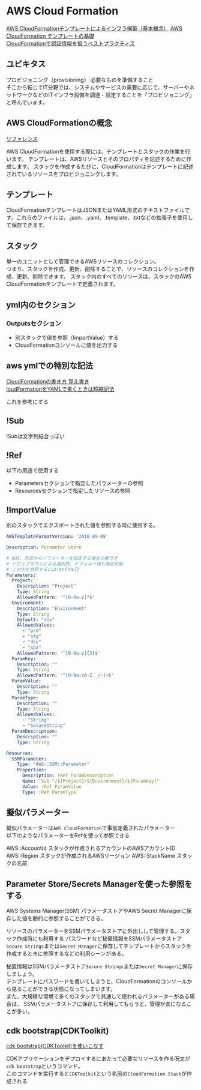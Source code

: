 # AWS Cloud Formation
[AWS CloudFormationテンプレートによるインフラ構築（基本概念）](https://dev.classmethod.jp/articles/cloudformation-beginner01/)
[AWS CloudFormation テンプレートの基礎](https://qiita.com/leomaro7/items/05f2f92061d869b08109)  
[CloudFormationで認証情報を扱うベストプラクティス](https://techblog.nhn-techorus.com/archives/17674)  

## ユビキタス

プロビジョニング（provisioning）
必要なものを準備すること  
そこから転じてIT分野では、システムやサービスの需要に応じて、サーバーやネットワークなどのITインフラ設備を調達・設定することを「プロビジョニング」と呼んでいます。

## AWS CloudFormationの概念
[リファレンス](https://docs.aws.amazon.com/ja_jp/AWSCloudFormation/latest/UserGuide/cfn-whatis-concepts.html)

AWS CloudFormationを使用する際には、テンプレートとスタックの作業を行います。
テンプレートは、AWSリソースとそのプロパティを記述するために作成します。
スタックを作成するたびに、CloudFormationはテンプレートに記述されているリソースをプロビジョニングします。

## テンプレート

CloudFormationテンプレートはJSONまたはYAML形式のテキストファイルです。これらのファイルは、.json、.yaml、.template、.txtなどの拡張子を使用して保存できます。


## スタック

単一のユニットとして管理できるAWSリソースのコレクション。  
つまり、スタックを作成、更新、削除することで、リソースのコレクションを作成、更新、削除できます。 スタック内のすべてのリソースは、スタックのAWS CloudFormationテンプレートで定義されます。

## yml内のセクション



### Outputsセクション

- 別スタックで値を参照（ImportValue）する
- CloudFormationコンソールに値を出力する

## aws ymlでの特別な記法
[CloudFormationの書き方 覚え書き](https://qiita.com/y-suzuki-biz/items/3357af6a429dcb7e414a)  
[loudFormationをYAMLで書くときは短縮記法](https://dev.classmethod.jp/articles/cfn-short-form-in-yaml-syntax/)

これを参考にする  

## !Sub

!Subは文字列結合っぽい

## !Ref

以下の用途で使用する  
- Parametersセクションで指定したパラメーターの参照
- Resourcesセクションで指定したリソースの参照

## !ImportValue

別のスタックでエクスポートされた値を参照する時に使用する。


```yml
AWSTemplateFormatVersion: '2010-09-09'

Description: Parameter Store

# GUI、外部からパラメーターを指定する場合の書き方
# ドロップダウンによる選択肢、デフォルト値も指定可能
# この中を参照するには!Refや${}
Parameters:
  Project:
    Description: "Project"
    Type: String
    AllowedPattern: '^[0-9a-z]*$'
  Environment:
    Description: "Environment"
    Type: String
    Default: "sbx"
    AllowedValues:
      - "prd"
      - "stg"
      - "dev"
      - "sbx"
    AllowedPattern: '^[0-9a-z]{3}$'
  ParamKey:
    Description: ""
    Type: String
    AllowedPattern: '^[0-9a-zA-Z._/-]+$'
  ParamValue:
    Description: ""
    Type: String
  ParamType:
    Description: ""
    Type: String
    AllowedValues:
      - "String"
      - "SecureString"
  ParamDescription:
    Description: ""
    Type: String

Resources:
  SSMParameter:
    Type: "AWS::SSM::Parameter"
    Properties:
      Description: !Ref ParamDescription
      Name: !Sub "/${Project}/${Environment}/${ParamKey}"
      Value: !Ref ParamValue
      Type: !Ref ParamType
```

## 擬似パラメーター

擬似パラメーターは`AWS CloudFormation`で事前定義されたパラメーター  
以下のようなパラメーターをRefを使って参照できる

AWS::AccountId	スタックが作成されるアカウントのAWSアカウントID
AWS::Region	スタックが作成されるAWSリージョン
AWS::StackName	スタックの名前

## Parameter Store/Secrets Managerを使った参照をする

AWS Systems Manager(SSM) パラメータストアやAWS Secret Managerに保存した値を動的に参照することができる。

リソースのパラメーターをSSMパラメータストアに外出しして管理する。スタック作成時にも利用する
パスワードなど秘匿情報をSSMパラメータストア`Secure Strings`または`Secret Manager`に保存してテンプレートからスタックを作成するときに参照するなどの利用シーンがある。

秘匿情報はSSMパラメータストア`Secure Strings`または`Secret Manager`に保存しましょう。  
テンプレートにパスワードを書いてしまうと、CloudFormationのコンソールから見ることができる状態になってしまいます。  
また、大規模な環境で多くのスタックで共通して使われるパラメーターがある場合は、 SSMパラメータストアに保存して利用してもらうと、管理が楽になることが多い。

## cdk bootstrap(CDKToolkit)
[cdk bootstrap(CDKToolkit)を使いこなす](https://zenn.dev/rrrraaaaa6/articles/61319c356dc964)

CDKアプリケーションをデプロイするにあたって必要なリソースを作る呪文が`cdk bootstrap`というコマンド。  
このコマンドを実行すると`CDKToolkit`という名前の`CloudFormation Stack`が作成される




